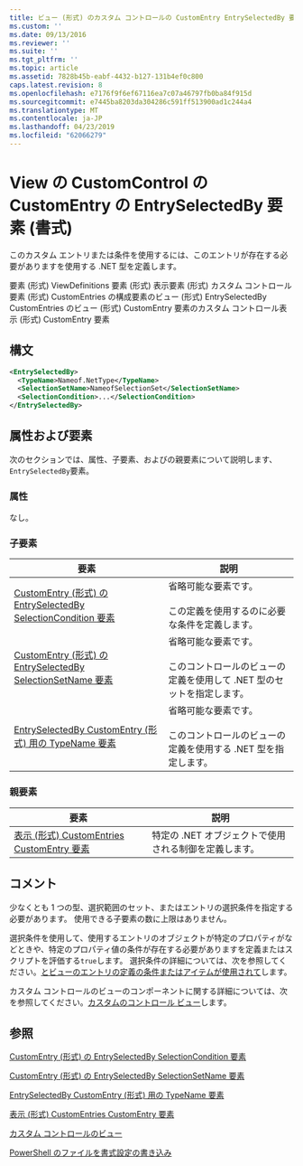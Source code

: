 ```yaml
---
title: ビュー (形式) のカスタム コントロールの CustomEntry EntrySelectedBy 要素 |Microsoft Docs
ms.custom: ''
ms.date: 09/13/2016
ms.reviewer: ''
ms.suite: ''
ms.tgt_pltfrm: ''
ms.topic: article
ms.assetid: 7828b45b-eabf-4432-b127-131b4ef0c800
caps.latest.revision: 8
ms.openlocfilehash: e7176f9f6ef67116ea7c07a46797fb0ba84f915d
ms.sourcegitcommit: e7445ba8203da304286c591ff513900ad1c244a4
ms.translationtype: MT
ms.contentlocale: ja-JP
ms.lasthandoff: 04/23/2019
ms.locfileid: "62066279"
---
```

# <a name="entryselectedby-element-for-customentry-for-customcontrol-for-view-format"></a>View の CustomControl の CustomEntry の EntrySelectedBy 要素 (書式)

このカスタム エントリまたは条件を使用するには、このエントリが存在する必要がありますを使用する .NET 型を定義します。

要素 (形式) ViewDefinitions 要素 (形式) 表示要素 (形式) カスタム コントロール要素 (形式) CustomEntries の構成要素のビュー (形式) EntrySelectedBy CustomEntries のビュー (形式) CustomEntry 要素のカスタム コントロール表示 (形式) CustomEntry 要素

## <a name="syntax"></a>構文

```xml
<EntrySelectedBy>
  <TypeName>Nameof.NetType</TypeName>
  <SelectionSetName>NameofSelectionSet</SelectionSetName>
  <SelectionCondition>...</SelectionCondition>
</EntrySelectedBy>
```

## <a name="attributes-and-elements"></a>属性および要素

次のセクションでは、属性、子要素、およびの親要素について説明します、`EntrySelectedBy`要素。

### <a name="attributes"></a>属性

なし。

### <a name="child-elements"></a>子要素

|要素|説明|
|-------------|-----------------|
|[CustomEntry (形式) の EntrySelectedBy SelectionCondition 要素](./selectioncondition-element-for-entryselectedby-for-customcontrol-format.md)|省略可能な要素です。<br /><br /> この定義を使用するのに必要な条件を定義します。|
|[CustomEntry (形式) の EntrySelectedBy SelectionSetName 要素](./selectionsetname-element-for-entryselectedby-for-customcontrol-for-view-format.md)|省略可能な要素です。<br /><br /> このコントロールのビューの定義を使用して .NET 型のセットを指定します。|
|[EntrySelectedBy CustomEntry (形式) 用の TypeName 要素](./typename-element-for-selectioncondition-for-customcontrol-for-view-format.md)|省略可能な要素です。<br /><br /> このコントロールのビューの定義を使用する .NET 型を指定します。|

### <a name="parent-elements"></a>親要素

|要素|説明|
|-------------|-----------------|
|[表示 (形式) CustomEntries CustomEntry 要素](./customentry-element-for-customentries-for-customcontrol-for-view-format.md)|特定の .NET オブジェクトで使用される制御を定義します。|

## <a name="remarks"></a>コメント

少なくとも 1 つの型、選択範囲のセット、またはエントリの選択条件を指定する必要があります。 使用できる子要素の数に上限はありません。

選択条件を使用して、使用するエントリのオブジェクトが特定のプロパティがなどときや、特定のプロパティ値の条件が存在する必要がありますを定義またはスクリプトを評価する`true`します。 選択条件の詳細については、次を参照してください。[とビューのエントリの定義の条件またはアイテムが使用されて](./defining-conditions-for-displaying-data.md)します。

カスタム コントロールのビューのコンポーネントに関する詳細については、次を参照してください。[カスタムのコントロール ビュー](./creating-custom-controls.md)します。

## <a name="see-also"></a>参照

[CustomEntry (形式) の EntrySelectedBy SelectionCondition 要素](./selectioncondition-element-for-entryselectedby-for-customcontrol-format.md)

[CustomEntry (形式) の EntrySelectedBy SelectionSetName 要素](./selectionsetname-element-for-entryselectedby-for-customcontrol-for-view-format.md)

[EntrySelectedBy CustomEntry (形式) 用の TypeName 要素](./typename-element-for-selectioncondition-for-customcontrol-for-view-format.md)

[表示 (形式) CustomEntries CustomEntry 要素](./customentry-element-for-customentries-for-customcontrol-for-view-format.md)

[カスタム コントロールのビュー](./creating-custom-controls.md)

[PowerShell のファイルを書式設定の書き込み](./writing-a-powershell-formatting-file.md)
